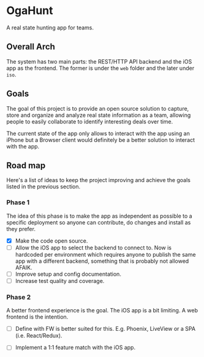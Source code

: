 # OgaHunt 

A real state hunting app for teams.

## Overall Arch

The system has two main parts: the REST/HTTP API backend and the iOS app as the frontend.
The former is under the `web` folder and the later under `iso`.

## Goals

The goal of this project is to provide an open source solution to capture, store and organize and analyze real state information 
as a team, allowing people to easily collaborate to identify interesting deals over time.

The current state of the app only allows to interact with the app using an iPhone but a Browser client would definitely be a better 
solution to interact with the app. 

## Road map

Here's a list of ideas to keep the project improving and achieve the goals listed in the previous section.

### Phase 1

The idea of this phase is to make the app as independent as possible to a specific deployment so anyone can contribute, do changes and install as they
prefer.

- [x] Make the code open source.
- [ ] Allow the iOS app to select the backend to connect to. Now is hardcoded per environment which requires anyone to publish the same app 
with a different backend, something that is probably not allowed AFAIK. 
- [ ] Improve setup and config documentation.
- [ ] Increase test quality and coverage.

### Phase 2

A better frontend experience is the goal. The iOS app is a bit limiting. A web frontend is the intention.

- [ ] Define with FW is better suited for this. E.g. Phoenix, LiveView or a SPA (i.e. React/Redux).
- [ ] Implement a 1:1 feature match with the iOS app.

